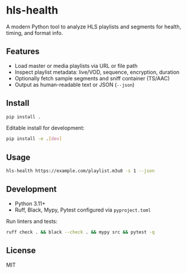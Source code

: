 # hls-health

A modern Python tool to analyze HLS playlists and segments for health, timing, and format info.

## Features

- Load master or media playlists via URL or file path
- Inspect playlist metadata: live/VOD, sequence, encryption, duration
- Optionally fetch sample segments and sniff container (TS/AAC)
- Output as human-readable text or JSON (`--json`)

## Install

```bash
pip install .
```

Editable install for development:

```bash
pip install -e .[dev]
```

## Usage

```bash
hls-health https://example.com/playlist.m3u8 -s 1 --json
```

## Development

- Python 3.11+
- Ruff, Black, Mypy, Pytest configured via `pyproject.toml`

Run linters and tests:

```bash
ruff check . && black --check . && mypy src && pytest -q
```

## License

MIT
